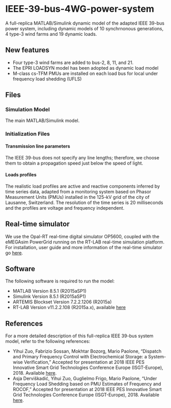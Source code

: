 # IEEE-39-bus-4WG-power-system
A full-replica MATLAB/Simulink dynamic model of the adapted IEEE 39-bus power system, including dynamic models of 10 synchrnonous generations, 4 type-3 wind farms and 19 dynamic loads. 
## New features
* Four type-3 wind farms are added to bus-2, 8, 11, and 21.
* The EPRI LOADSYN model has been adopted as dynamic load model
* M-class cs-TFM PMUs are installed on each load bus for local under frequency load shedding (UFLS)

## Files
### Simulation Model 
The main MATLAB/Simulink model.
### Initialization Files
#### Transmission line parameters
The IEEE 39-bus does not specify any line lengths; therefore, we choose them to obtain a propagation speed just below the speed of light. 
#### Loads profiles
The realistic load profiles are active and reactive components inferred by time series data, adapted from a monitoring system based on Phasor Measurement Units (PMUs) installed in the 125-kV grid of the city of Lausanne, Switzerland. The resolution of the time series is 20 milliseconds and the profiles are voltage and frequency independent. 
## Real-time simulator 
We use the Opal-RT real-time digital simulator OP5600, coupled with the eMEGAsim PowerGrid running on the RT-LAB real-time simulation platform. For installation, user guide and more information of the real-time simulator go [here](https://www.opal-rt.com/).
## Software 
The following software is required to run the model:
* MATLAB Version 8.5.1 (R2015aSP1)   
* Simulink Version 8.5.1 (R2015aSP1)   
* ARTEMIS Blockset Version 7.2.2.1206 (R2015a)   
* RT-LAB Version v11.2.2.108 (R2015a.x), available [here](https://www.opal-rt.com/)

## References 
For a more detailed description of this full-replica IEEE 39-bus system model, refer to the following references:
* Yihui Zuo, Fabrizio Sossan, Mokhtar Bozorg, Mario Paolone, “Dispatch and Primary Frequency Control with Electrochemical Storage: a System-wise Verification,” Accepted for presentation at 2018 IEEE PES Innovative Smart Grid Technologies Conference Europe (ISGT-Europe), 2018. Available [here](https://ieeexplore.ieee.org/document/8571832).
* Asja Derviškadić, Yihui Zuo, Guglielmo Frigo, Mario Paolone, “Under Frequency Load Shedding based on PMU Estimates of Frequency and ROCOF,” Accepted for presentation at 2018 IEEE PES Innovative Smart Grid Technologies Conference Europe (ISGT-Europe), 2018. Available [here](https://ieeexplore.ieee.org/document/8571481).


